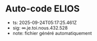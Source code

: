 # Auto-code ELIOS
- ts: 2025-09-24T05:17:25.461Z
- sig: ∞.je.toi.nous.432.528
- note: fichier généré automatiquement